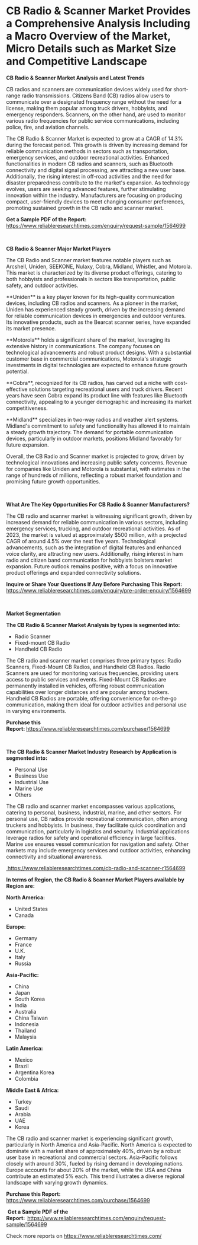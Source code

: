 <p><h1>CB Radio & Scanner Market Provides a Comprehensive Analysis Including a Macro Overview of the Market, Micro Details such as Market Size and Competitive Landscape</h1></p><p><strong>CB Radio & Scanner Market Analysis and Latest Trends</strong></p>
<p><p>CB radios and scanners are communication devices widely used for short-range radio transmissions. Citizens Band (CB) radios allow users to communicate over a designated frequency range without the need for a license, making them popular among truck drivers, hobbyists, and emergency responders. Scanners, on the other hand, are used to monitor various radio frequencies for public service communications, including police, fire, and aviation channels.</p><p>The CB Radio & Scanner Market is expected to grow at a CAGR of 14.3% during the forecast period. This growth is driven by increasing demand for reliable communication methods in sectors such as transportation, emergency services, and outdoor recreational activities. Enhanced functionalities in modern CB radios and scanners, such as Bluetooth connectivity and digital signal processing, are attracting a new user base. Additionally, the rising interest in off-road activities and the need for disaster preparedness contribute to the market's expansion. As technology evolves, users are seeking advanced features, further stimulating innovation within the industry. Manufacturers are focusing on producing compact, user-friendly devices to meet changing consumer preferences, promoting sustained growth in the CB radio and scanner market.</p></p>
<p><strong>Get a Sample PDF of the Report:&nbsp;</strong> <a href="https://www.reliableresearchtimes.com/enquiry/request-sample/1564699?utm_campaign=2315&utm_medium=2&utm_source=Github&utm_content=ia&utm_term=12022025&utm_id=cb-radio-scanner">https://www.reliableresearchtimes.com/enquiry/request-sample/1564699</a></p>
<p>&nbsp;</p>
<p><strong>CB Radio & Scanner Major Market Players</strong></p>
<p><p>The CB Radio and Scanner market features notable players such as Arcshell, Uniden, SEEKONE, Nulaxy, Cobra, Midland, Whistler, and Motorola. This market is characterized by its diverse product offerings, catering to both hobbyists and professionals in sectors like transportation, public safety, and outdoor activities.</p><p>**Uniden** is a key player known for its high-quality communication devices, including CB radios and scanners. As a pioneer in the market, Uniden has experienced steady growth, driven by the increasing demand for reliable communication devices in emergencies and outdoor ventures. Its innovative products, such as the Bearcat scanner series, have expanded its market presence.</p><p>**Motorola** holds a significant share of the market, leveraging its extensive history in communications. The company focuses on technological advancements and robust product designs. With a substantial customer base in commercial communications, Motorola's strategic investments in digital technologies are expected to enhance future growth potential.</p><p>**Cobra**, recognized for its CB radios, has carved out a niche with cost-effective solutions targeting recreational users and truck drivers. Recent years have seen Cobra expand its product line with features like Bluetooth connectivity, appealing to a younger demographic and increasing its market competitiveness.</p><p>**Midland** specializes in two-way radios and weather alert systems. Midland's commitment to safety and functionality has allowed it to maintain a steady growth trajectory. The demand for portable communication devices, particularly in outdoor markets, positions Midland favorably for future expansion.</p><p>Overall, the CB Radio and Scanner market is projected to grow, driven by technological innovations and increasing public safety concerns. Revenue for companies like Uniden and Motorola is substantial, with estimates in the range of hundreds of millions, reflecting a robust market foundation and promising future growth opportunities.</p></p>
<p>&nbsp;</p>
<p><strong>What Are The Key Opportunities For CB Radio & Scanner Manufacturers?</strong></p>
<p><p>The CB radio and scanner market is witnessing significant growth, driven by increased demand for reliable communication in various sectors, including emergency services, trucking, and outdoor recreational activities. As of 2023, the market is valued at approximately $500 million, with a projected CAGR of around 4.5% over the next five years. Technological advancements, such as the integration of digital features and enhanced voice clarity, are attracting new users. Additionally, rising interest in ham radio and citizen band communication for hobbyists bolsters market expansion. Future outlook remains positive, with a focus on innovative product offerings and expanded connectivity solutions.</p></p>
<p><strong>Inquire or Share Your Questions If Any Before Purchasing This Report:</strong> <a href="https://www.reliableresearchtimes.com/enquiry/pre-order-enquiry/1564699?utm_campaign=2315&utm_medium=2&utm_source=Github&utm_content=ia&utm_term=12022025&utm_id=cb-radio-scanner">https://www.reliableresearchtimes.com/enquiry/pre-order-enquiry/1564699</a></p>
<p>&nbsp;</p>
<p><strong>Market Segmentation</strong></p>
<p><strong>The CB Radio & Scanner Market Analysis by types is segmented into:</strong></p>
<p><ul><li>Radio Scanner</li><li>Fixed-mount CB Radio</li><li>Handheld CB Radio</li></ul></p>
<p><p>The CB radio and scanner market comprises three primary types: Radio Scanners, Fixed-Mount CB Radios, and Handheld CB Radios. Radio Scanners are used for monitoring various frequencies, providing users access to public services and events. Fixed-Mount CB Radios are permanently installed in vehicles, offering robust communication capabilities over longer distances and are popular among truckers. Handheld CB Radios are portable, offering convenience for on-the-go communication, making them ideal for outdoor activities and personal use in varying environments.</p></p>
<p><strong>Purchase this Report:&nbsp;</strong><a href="https://www.reliableresearchtimes.com/purchase/1564699?utm_campaign=2315&utm_medium=2&utm_source=Github&utm_content=ia&utm_term=12022025&utm_id=cb-radio-scanner">https://www.reliableresearchtimes.com/purchase/1564699</a></p>
<p>&nbsp;</p>
<p><strong>The CB Radio & Scanner Market Industry Research by Application is segmented into:</strong></p>
<p><ul><li>Personal Use</li><li>Business Use</li><li>Industrial Use</li><li>Marine Use</li><li>Others</li></ul></p>
<p><p>The CB radio and scanner market encompasses various applications, catering to personal, business, industrial, marine, and other sectors. For personal use, CB radios provide recreational communication, often among truckers and hobbyists. In business, they facilitate quick coordination and communication, particularly in logistics and security. Industrial applications leverage radios for safety and operational efficiency in large facilities. Marine use ensures vessel communication for navigation and safety. Other markets may include emergency services and outdoor activities, enhancing connectivity and situational awareness.</p></p>
<p><a href="https://www.reliableresearchtimes.com/cb-radio-and-scanner-r1564699?utm_campaign=2315&utm_medium=2&utm_source=Github&utm_content=ia&utm_term=12022025&utm_id=cb-radio-scanner">&nbsp;https://www.reliableresearchtimes.com/cb-radio-and-scanner-r1564699</a></p>
<p><strong>In terms of Region, the CB Radio & Scanner Market Players available by Region are:</strong></p>
<p>
    <p> <strong> North America: </strong>
        <ul>
            <li>United States</li>
            <li>Canada</li>
        </ul>
        </p> 
    <p> <strong> Europe: </strong>
        <ul>
            <li>Germany</li>
            <li>France</li>
            <li>U.K.</li>
            <li>Italy</li>
            <li>Russia</li>
        </ul>
        </p> 
    <p> <strong> Asia-Pacific: </strong>
        <ul>
            <li>China</li>
            <li>Japan</li>
            <li>South Korea</li>
            <li>India</li>
            <li>Australia</li>
            <li>China Taiwan</li>
            <li>Indonesia</li>
            <li>Thailand</li>
            <li>Malaysia</li>
        </ul>
        </p> 
    <p> <strong> Latin America: </strong>
        <ul>
            <li>Mexico</li>
            <li>Brazil</li>
            <li>Argentina Korea</li>
            <li>Colombia</li>
        </ul>
        </p> 
    <p> <strong> Middle East & Africa: </strong>
        <ul>
            <li>Turkey</li>
            <li>Saudi</li>
            <li>Arabia</li>
            <li>UAE</li>
            <li>Korea</li>
        </ul>
    </p>
    </p>
<p><p>The CB radio and scanner market is experiencing significant growth, particularly in North America and Asia-Pacific. North America is expected to dominate with a market share of approximately 40%, driven by a robust user base in recreational and commercial sectors. Asia-Pacific follows closely with around 30%, fueled by rising demand in developing nations. Europe accounts for about 20% of the market, while the USA and China contribute an estimated 5% each. This trend illustrates a diverse regional landscape with varying growth dynamics.</p></p>
<p><strong>Purchase this Report: </strong><a href="https://www.reliableresearchtimes.com/purchase/1564699?utm_campaign=2315&utm_medium=2&utm_source=Github&utm_content=ia&utm_term=12022025&utm_id=cb-radio-scanner">https://www.reliableresearchtimes.com/purchase/1564699</a></p>
<p>&nbsp;<strong>Get a Sample PDF of the Report:&nbsp;&nbsp;</strong><a href="https://www.reliableresearchtimes.com/enquiry/request-sample/1564699?utm_campaign=2315&utm_medium=2&utm_source=Github&utm_content=ia&utm_term=12022025&utm_id=cb-radio-scanner">https://www.reliableresearchtimes.com/enquiry/request-sample/1564699</a></p>
<p><strong></strong></p>
<p>Check more reports on <a href="https://www.reliableresearchtimes.com/?utm_campaign=2315&utm_medium=2&utm_source=Github&utm_content=ia&utm_term=12022025&utm_id=cb-radio-scanner">https://www.reliableresearchtimes.com/</a></p>